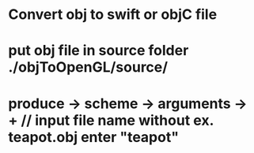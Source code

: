 # Convert obj to swift or objC file


# put obj file in source folder  ./objToOpenGL/source/

# produce -> scheme -> arguments -> +  // input file name without ex. teapot.obj enter "teapot" 




